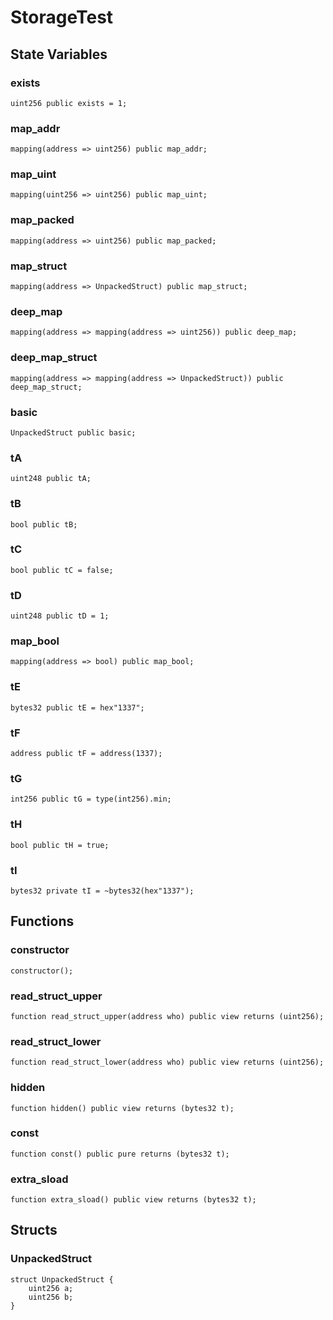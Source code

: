 # StorageTest

## State Variables
### exists

```solidity
uint256 public exists = 1;
```


### map_addr

```solidity
mapping(address => uint256) public map_addr;
```


### map_uint

```solidity
mapping(uint256 => uint256) public map_uint;
```


### map_packed

```solidity
mapping(address => uint256) public map_packed;
```


### map_struct

```solidity
mapping(address => UnpackedStruct) public map_struct;
```


### deep_map

```solidity
mapping(address => mapping(address => uint256)) public deep_map;
```


### deep_map_struct

```solidity
mapping(address => mapping(address => UnpackedStruct)) public deep_map_struct;
```


### basic

```solidity
UnpackedStruct public basic;
```


### tA

```solidity
uint248 public tA;
```


### tB

```solidity
bool public tB;
```


### tC

```solidity
bool public tC = false;
```


### tD

```solidity
uint248 public tD = 1;
```


### map_bool

```solidity
mapping(address => bool) public map_bool;
```


### tE

```solidity
bytes32 public tE = hex"1337";
```


### tF

```solidity
address public tF = address(1337);
```


### tG

```solidity
int256 public tG = type(int256).min;
```


### tH

```solidity
bool public tH = true;
```


### tI

```solidity
bytes32 private tI = ~bytes32(hex"1337");
```


## Functions
### constructor


```solidity
constructor();
```

### read_struct_upper


```solidity
function read_struct_upper(address who) public view returns (uint256);
```

### read_struct_lower


```solidity
function read_struct_lower(address who) public view returns (uint256);
```

### hidden


```solidity
function hidden() public view returns (bytes32 t);
```

### const


```solidity
function const() public pure returns (bytes32 t);
```

### extra_sload


```solidity
function extra_sload() public view returns (bytes32 t);
```

## Structs
### UnpackedStruct

```solidity
struct UnpackedStruct {
    uint256 a;
    uint256 b;
}
```

